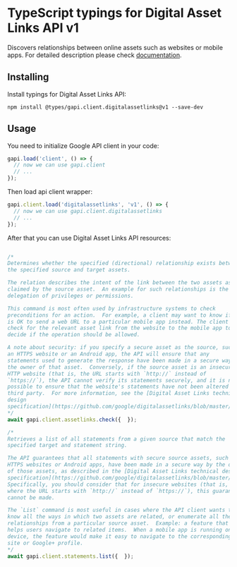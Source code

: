 # TypeScript typings for Digital Asset Links API v1

Discovers relationships between online assets such as websites or mobile apps.
For detailed description please check [documentation](https://developers.google.com/digital-asset-links/).

## Installing

Install typings for Digital Asset Links API:

```
npm install @types/gapi.client.digitalassetlinks@v1 --save-dev
```

## Usage

You need to initialize Google API client in your code:

```typescript
gapi.load('client', () => {
  // now we can use gapi.client
  // ...
});
```

Then load api client wrapper:

```typescript
gapi.client.load('digitalassetlinks', 'v1', () => {
  // now we can use gapi.client.digitalassetlinks
  // ...
});
```



After that you can use Digital Asset Links API resources:

```typescript

/*
Determines whether the specified (directional) relationship exists between
the specified source and target assets.

The relation describes the intent of the link between the two assets as
claimed by the source asset.  An example for such relationships is the
delegation of privileges or permissions.

This command is most often used by infrastructure systems to check
preconditions for an action.  For example, a client may want to know if it
is OK to send a web URL to a particular mobile app instead. The client can
check for the relevant asset link from the website to the mobile app to
decide if the operation should be allowed.

A note about security: if you specify a secure asset as the source, such as
an HTTPS website or an Android app, the API will ensure that any
statements used to generate the response have been made in a secure way by
the owner of that asset.  Conversely, if the source asset is an insecure
HTTP website (that is, the URL starts with `http://` instead of
`https://`), the API cannot verify its statements securely, and it is not
possible to ensure that the website's statements have not been altered by a
third party.  For more information, see the [Digital Asset Links technical
design
specification](https://github.com/google/digitalassetlinks/blob/master/well-known/details.md).
*/
await gapi.client.assetlinks.check({  });

/*
Retrieves a list of all statements from a given source that match the
specified target and statement string.

The API guarantees that all statements with secure source assets, such as
HTTPS websites or Android apps, have been made in a secure way by the owner
of those assets, as described in the [Digital Asset Links technical design
specification](https://github.com/google/digitalassetlinks/blob/master/well-known/details.md).
Specifically, you should consider that for insecure websites (that is,
where the URL starts with `http://` instead of `https://`), this guarantee
cannot be made.

The `List` command is most useful in cases where the API client wants to
know all the ways in which two assets are related, or enumerate all the
relationships from a particular source asset.  Example: a feature that
helps users navigate to related items.  When a mobile app is running on a
device, the feature would make it easy to navigate to the corresponding web
site or Google+ profile.
*/
await gapi.client.statements.list({  });
```
